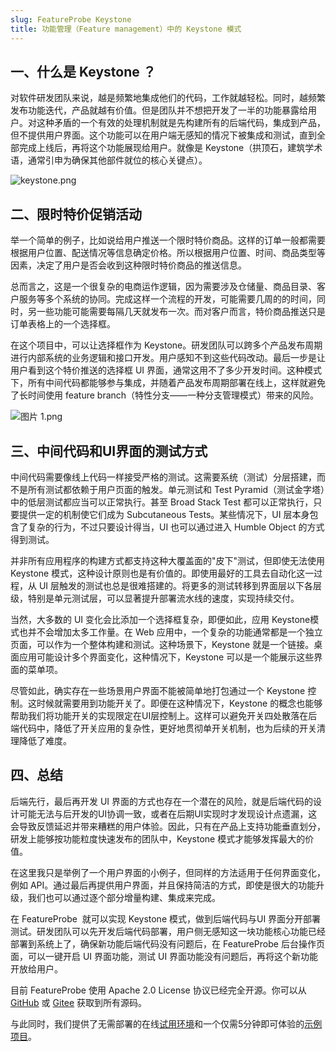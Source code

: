 ```yaml
---
slug: FeatureProbe Keystone
title: 功能管理（Feature management）中的 Keystone 模式
---
```


## 一、什么是 Keystone ？

对软件研发团队来说，越是频繁地集成他们的代码，工作就越轻松。同时，越频繁发布功能迭代，产品就越有价值。但是团队并不想把开发了一半的功能暴露给用户。对这种矛盾的一个有效的处理机制就是先构建所有的后端代码，集成到产品，但不提供用户界面。这个功能可以在用户端无感知的情况下被集成和测试，直到全部完成上线后，再将这个功能展现给用户。就像是 Keystone（拱顶石，建筑学术语，通常引申为确保其他部件就位的核心关键点）。

![keystone.png](https://p1-juejin.byteimg.com/tos-cn-i-k3u1fbpfcp/3cf1178c16534b89a2837976caf2e528~tplv-k3u1fbpfcp-watermark.image?)

## 二、限时特价促销活动

举一个简单的例子，比如说给用户推送一个限时特价商品。这样的订单一般都需要根据用户位置、配送情况等信息确定价格。所以根据用户位置、时间、商品类型等因素，决定了用户是否会收到这种限时特价商品的推送信息。

总而言之，这是一个很复杂的电商运作逻辑，因为需要涉及仓储量、商品目录、客户服务等多个系统的协同。完成这样一个流程的开发，可能需要几周的的时间，同时，另一些功能可能需要每隔几天就发布一次。而对客户而言，特价商品推送只是订单表格上的一个选择框。

在这个项目中，可以让选择框作为 Keystone。研发团队可以跨多个产品发布周期进行内部系统的业务逻辑和接口开发。用户感知不到这些代码改动。最后一步是让用户看到这个特价推送的选择框 UI 界面，通常这用不了多少开发时间。这种模式下，所有中间代码都能够参与集成，并随着产品发布周期部署在线上，这样就避免了长时间使用 feature branch（特性分支——一种分支管理模式）带来的风险。


![图片 1.png](https://p6-juejin.byteimg.com/tos-cn-i-k3u1fbpfcp/436e514e73de4dc9b434d4344574bb09~tplv-k3u1fbpfcp-watermark.image?)

## 三、中间代码和UI界面的测试方式

中间代码需要像线上代码一样接受严格的测试。这需要系统（测试）分层搭建，而不是所有测试都依赖于用户页面的触发。单元测试和 Test Pyramid（测试金字塔）中的低层测试都应当可以正常执行。甚至 Broad Stack Test 都可以正常执行，只要提供一定的机制使它们成为 Subcutaneous Tests。某些情况下，UI 层本身包含了复杂的行为，不过只要设计得当，UI 也可以通过进入 Humble Object 的方式得到测试。

并非所有应用程序的构建方式都支持这种大覆盖面的"皮下"测试，但即使无法使用 Keystone 模式，这种设计原则也是有价值的。即使用最好的工具去自动化这一过程，从 UI 层触发的测试也总是很难搭建的。将更多的测试转移到界面层以下各层级，特别是单元测试层，可以显著提升部署流水线的速度，实现持续交付。

当然，大多数的 UI 变化会比添加一个选择框复杂，即便如此，应用 Keystone模式也并不会增加太多工作量。在 Web 应用中，一个复杂的功能通常都是一个独立页面，可以作为一个整体构建和测试。这种场景下，Keystone 就是一个链接。桌面应用可能设计多个界面变化，这种情况下，Keystone 可以是一个能展示这些界面的菜单项。

尽管如此，确实存在一些场景用户界面不能被简单地打包通过一个 Keystone 控制。这时候就需要用到功能开关了。即便在这种情况下，Keystone 的概念也能够帮助我们将功能开关的实现限定在UI层控制上。这样可以避免开关四处散落在后端代码中，降低了开关应用的复杂性，更好地贯彻单开关机制，也为后续的开关清理降低了难度。

## 四、总结

后端先行，最后再开发 UI 界面的方式也存在一个潜在的风险，就是后端代码的设计可能无法与后开发的UI协调一致，或者在后期UI实现时才发现设计点遗漏，这会导致反馈延迟并带来糟糕的用户体验。因此，只有在产品上支持功能垂直划分，研发上能够按功能粒度快速发布的团队中，Keystone 模式才能够发挥最大的价值。

在这里我只是举例了一个用户界面的小例子，但同样的方法适用于任何界面变化，例如 API。通过最后再提供用户界面，并且保持简洁的方式，即使是很大的功能升级，我们也可以通过逐个部分增量构建、集成来完成。

在 FeatureProbe  就可以实现 Keystone 模式，做到后端代码与UI 界面分开部署测试。研发团队可以先开发后端代码部署，用户侧无感知这一块功能核心功能已经部署到系统上了，确保新功能后端代码没有问题后，在 FeatureProbe 后台操作页面，可以一键开启 UI 界面功能，测试 UI 界面功能没有问题后，再将这个新功能开放给用户。

目前 FeatureProbe 使用 Apache 2.0 License 协议已经完全开源。你可以从 [GitHub](https://github.com/FeatureProbe) 或 [Gitee](https://gitee.com/featureprobe) 获取到所有源码。

与此同时，我们提供了无需部署的在线[试用环境](https://featureprobe.io)和一个仅需5分钟即可体验的[示例项目](https://featureprobe.io/demo/)。

